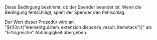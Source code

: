 Diese Bedingung bestimmt, ob der Spender beendet ist. Wenn die Bedingung fehlschlägt, spielt der Spender den Fehlschlag.

Der Wert dieser Prozedur wird an "${l10n.t("elementgui.item_extension.dispense_result_itemstack")}" als "Erfolgreiche" Abhängigkeit übergeben.